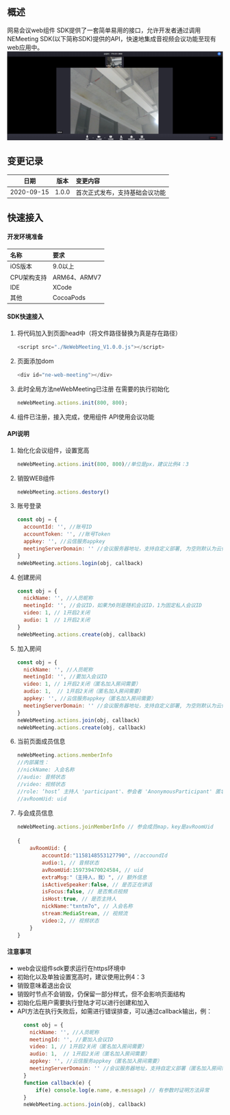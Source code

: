 ## 概述

网易会议web组件 SDK提供了一套简单易用的接口，允许开发者通过调用NEMeeting SDK(以下简称SDK)提供的API，快速地集成音视频会议功能至现有web应用中。
![会议页面示例](images/Lark20200915225519.png)

## 变更记录

| 日期 | 版本 | 变更内容 |
| :------: | :------: | :------- |
| 2020-09-15  | 1.0.0 | 首次正式发布，支持基础会议功能 |


## 快速接入

#### 开发环境准备

| 名称 | 要求 |
| :------ | :------ |
| iOS版本 | 9.0以上 |
| CPU架构支持 | ARM64、ARMV7 |
| IDE | XCode |
| 其他 | CocoaPods |

#### SDK快速接入

1. 将代码加入到页面head中（将文件路径替换为真是存在路径）

    ```js
    <script src="./NeWebMeeting_V1.0.0.js"></script>
    ```

2. 页面添加dom

    ```js
    <div id="ne-web-meeting"></div>
    ```

3. 此时全局方法neWebMeeting已注册 在需要的执行初始化

    ```js
    neWebMeeting.actions.init(800, 800);
    ```

4. 组件已注册，接入完成，使用组件 API使用会议功能

#### API说明

1. 始化化会议组件，设置宽高

    ```js
    neWebMeeting.actions.init(800, 800)//单位是px，建议比例4：3
    ```

2. 销毁WEB组件

    ```js
    neWebMeeting.actions.destory()
    ```

3. 账号登录

    ```js
    const obj = {
      accountId: '', //账号ID
      accountToken: '', //账号Token
      appkey: '', //云信服务appkey
      meetingServerDomain: '' //会议服务器地址，支持自定义部署, 为空则默认为云信线上服务器
    }
    neWebMeeting.actions.login(obj, callback)
    ```

4. 创建房间
    ```js
    const obj = {
      nickName: '', //人员昵称
      meetingId: '', //会议ID，如果为0则是随机会议ID，1为固定私人会议ID
      video: 1, // 1开启2关闭
      audio: 1  // 1开启2关闭
    }
    neWebMeeting.actions.create(obj, callback)
    ```

5. 加入房间
    ```js
    const obj = {
      nickName: '', //人员昵称
      meetingId: '', //要加入会议ID
      video: 1, // 1开启2关闭（匿名加入房间需要）
      audio: 1,  // 1开启2关闭（匿名加入房间需要）
      appkey: '', //云信服务appkey（匿名加入房间需要）
      meetingServerDomain: '' //会议服务器地址，支持自定义部署, 为空则默认为云信线上服务器（匿名加入房间需要）
    }
    neWebMeeting.actions.join(obj, callback)
    neWebMeeting.actions.create(obj, callback)
    ```

7. 当前页面成员信息
    ```js
    neWebMeeting.actions.memberInfo
    //内部属性：
    //nickName: 入会名称
    //audio: 音频状态
    //video: 视频状态
    //role: ‘host’ 主持人 'participant'、参会者 'AnonymousParticipant' 匿名参会者
    //avRoomUid: uid
    ```

7. 与会成员信息
    ```js
    neWebMeeting.actions.joinMemberInfo // 参会成员map，key是avRoomUid
  
    {
        avRoomUid: {
            accountId:"1158148553127790", //accoundId
            audio:1, // 音频状态
            avRoomUid:159739470024584, // uid
            extraMsg:"（主持人，我）", // 额外信息
            isActiveSpeaker:false, // 是否正在讲话
            isFocus:false, // 是否焦点视频
            isHost:true, // 是否主持人
            nickName:"txntm7o", // 入会名称
            stream:MediaStream, // 视频流
            video:2, // 视频状态
        }
    }
    ```

#### 注意事项

- web会议组件sdk要求运行在https环境中
- 初始化以及单独设置宽高时，建议使用比例4：3
- 销毁意味着退出会议
- 销毁时节点不会销毁，仍保留一部分样式，但不会影响页面结构
- 初始化后用户需要执行登陆才可以进行创建和加入
- API方法在执行失败后，如需进行错误排查，可以通过callback输出，例：
  ```js
    const obj = {
      nickName: '', //人员昵称
      meetingId: '', //要加入会议ID
      video: 1, // 1开启2关闭（匿名加入房间需要）
      audio: 1,  // 1开启2关闭（匿名加入房间需要）
      appkey: '', //云信服务appkey（匿名加入房间需要）
      meetingServerDomain: '' //会议服务器地址，支持自定义部署（匿名加入房间需要）
    }
    function callback(e) {
        if(e) console.log(e.name, e.message) // 有参数时证明方法异常
    }
    neWebMeeting.actions.join(obj, callback)
  ```